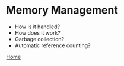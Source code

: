 # Memory Management
* How is it handled?
* How does it work?
* Garbage collection?
* Automatic reference counting?

[Home](../README.md)
